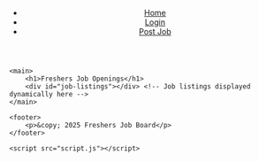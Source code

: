 <!DOCTYPE html>
<html lang="en">
<head>
    <meta charset="UTF-8">
    <meta name="viewport" content="width=device-width, initial-scale=1.0">
    <title>Freshers Job Openings</title>
    <link rel="stylesheet" href="style.css">
</head>
<body>
    <header>
        <nav>
            <ul>
                <li><a href="index.html">Home</a></li>
                <li><a href="login.html">Login</a></li>
                <li><a href="post-job.html">Post Job</a></li>
            </ul>
        </nav>
    </header>

    <main>
        <h1>Freshers Job Openings</h1>
        <div id="job-listings"></div> <!-- Job listings displayed dynamically here -->
    </main>

    <footer>
        <p>&copy; 2025 Freshers Job Board</p>
    </footer>

    <script src="script.js"></script>
</body>
</html>


